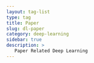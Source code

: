 ```yaml
---
layout: tag-list
type: tag
title: Paper
slug: dl-paper
category: deep-learning
sidebar: true
description: >
   Paper Related Deep Learning
---
```

